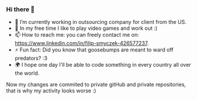 ### Hi there 👋

- 🔭 I’m currently working in outsourcing company for client from the US.
- 🌱 In my free time I like to play video games and work out :)
- 📫 How to reach me: you can freely contact me on: https://www.linkedin.com/in/filip-smyczek-426577237.
- ⚡ Fun fact: Did you know that goosebumps are meant to ward off predators? :3
- 🌍 I hope one day I'll be able to code something in every country all over the world.

Now my changes are commited to private gitHub and private repositories, that is why my activity looks worse :)
